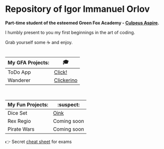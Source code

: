 # Repository of Igor Immanuel Orlov
<strong>Part-time student of the esteemed Green Fox Academy - [Culpeus Aspire](https://github.com/green-fox-academy/aspire-syllabus).</strong>

I humbly present to you my first beginnings in the art of coding.

Grab yourself some :coffee: and enjoy.
<br/><br/>

| My GFA Projects:  | :mortar_board: |
|------------|----|
| ToDo App |[Click!](https://github.com/Leviathan-X/todo-app)|
| Wanderer |[Clickerino](https://github.com/Leviathan-X/wanderer-cs)|

<br/>

| My Fun Projects:  | :suspect: |
|------------|----|
| Dice Set  | [Oink](https://github.com/green-fox-academy/Leviathan-X/tree/master/Misc/DiceSet)  |
| Rex Regio | Coming soon |
| Pirate Wars | Coming soon |

:point_right: Secret [cheat sheet](https://youtu.be/dQw4w9WgXcQ) for exams

